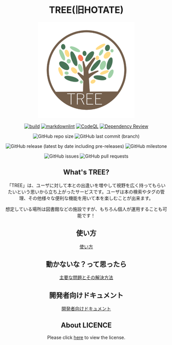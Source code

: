 <h1 align="center">TREE(旧HOTATE)</h1>

<div align="center">
  
<img src="DOC/img/tree.png" alt="logo" width="300px" />

[![build](https://github.com/booksearch-hotate/hotate-server/actions/workflows/build.yml/badge.svg)](https://github.com/booksearch-hotate/hotate-server/actions/workflows/build.yml)
[![markdownlint](https://github.com/booksearch-hotate/hotate-server/actions/workflows/markdownlint.yml/badge.svg)](https://github.com/booksearch-hotate/hotate-server/actions/workflows/markdownlint.yml)
[![CodeQL](https://github.com/booksearch-hotate/hotate-server/actions/workflows/codeql.yml/badge.svg)](https://github.com/booksearch-hotate/hotate-server/actions/workflows/codeql.yml)
[![Dependency Review](https://github.com/booksearch-hotate/hotate-server/actions/workflows/dependency-review.yml/badge.svg)](https://github.com/booksearch-hotate/hotate-server/actions/workflows/dependency-review.yml)

![GitHub repo size](https://img.shields.io/github/repo-size/booksearch-hotate/hotate-server)
![GitHub last commit (branch)](https://img.shields.io/github/last-commit/booksearch-hotate/hotate-server/main)

![GitHub release (latest by date including pre-releases)](https://img.shields.io/github/v/release/booksearch-hotate/hotate-server?include_prereleases)
![GitHub milestone](https://img.shields.io/github/milestones/progress-percent/booksearch-hotate/hotate-server/3)

![GitHub issues](https://img.shields.io/github/issues/booksearch-hotate/hotate-server)
![GitHub pull requests](https://img.shields.io/github/issues-pr/booksearch-hotate/hotate-server)

## What's TREE?

「TREE」は、ユーザに対して本との出逢いを増やして視野を広く持ってもらいたいという思いから立ち上がったサービスです。ユーザは本の検索やタグの管理、その他様々な便利な機能を用いて本を楽しむことが出来ます。

想定している場所は図書館などの施設ですが、もちろん個人が運用することも可能です！

## 使い方

[使い方](./DOC/how-to-use.md)

## 動かないな？って思ったら

[主要な問題とその解決方法](./DOC/resolve-problem.md)

## 開発者向けドキュメント

[開発者向けドキュメント](./DOC/dear-developer.md)

## About LICENCE

Please click [here](https://github.com/booksearch-hotate/hotate-server/blob/main/LICENSE) to view the license.
